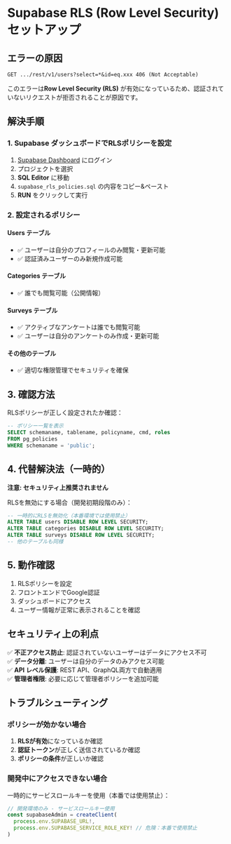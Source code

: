 # Supabase RLS (Row Level Security) セットアップ

## エラーの原因

```
GET .../rest/v1/users?select=*&id=eq.xxx 406 (Not Acceptable)
```

このエラーは**Row Level Security (RLS)** が有効になっているため、認証されていないリクエストが拒否されることが原因です。

## 解決手順

### 1. Supabase ダッシュボードでRLSポリシーを設定

1. [Supabase Dashboard](https://app.supabase.com/) にログイン
2. プロジェクトを選択
3. **SQL Editor** に移動
4. `supabase_rls_policies.sql` の内容をコピー&ペースト
5. **RUN** をクリックして実行

### 2. 設定されるポリシー

#### Users テーブル
- ✅ ユーザーは自分のプロフィールのみ閲覧・更新可能
- ✅ 認証済みユーザーのみ新規作成可能

#### Categories テーブル
- ✅ 誰でも閲覧可能（公開情報）

#### Surveys テーブル
- ✅ アクティブなアンケートは誰でも閲覧可能
- ✅ ユーザーは自分のアンケートのみ作成・更新可能

#### その他のテーブル
- ✅ 適切な権限管理でセキュリティを確保

## 3. 確認方法

RLSポリシーが正しく設定されたか確認：

```sql
-- ポリシー一覧を表示
SELECT schemaname, tablename, policyname, cmd, roles 
FROM pg_policies 
WHERE schemaname = 'public';
```

## 4. 代替解決法（一時的）

**注意: セキュリティ上推奨されません**

RLSを無効にする場合（開発初期段階のみ）：

```sql
-- 一時的にRLSを無効化（本番環境では使用禁止）
ALTER TABLE users DISABLE ROW LEVEL SECURITY;
ALTER TABLE categories DISABLE ROW LEVEL SECURITY;
ALTER TABLE surveys DISABLE ROW LEVEL SECURITY;
-- 他のテーブルも同様
```

## 5. 動作確認

1. RLSポリシーを設定
2. フロントエンドでGoogle認証
3. ダッシュボードにアクセス
4. ユーザー情報が正常に表示されることを確認

## セキュリティ上の利点

✅ **不正アクセス防止**: 認証されていないユーザーはデータにアクセス不可  
✅ **データ分離**: ユーザーは自分のデータのみアクセス可能  
✅ **API レベル保護**: REST API、GraphQL両方で自動適用  
✅ **管理者権限**: 必要に応じて管理者ポリシーを追加可能

## トラブルシューティング

### ポリシーが効かない場合
1. **RLSが有効**になっているか確認
2. **認証トークン**が正しく送信されているか確認
3. **ポリシーの条件**が正しいか確認

### 開発中にアクセスできない場合
一時的にサービスロールキーを使用（本番では使用禁止）：

```typescript
// 開発環境のみ - サービスロールキー使用
const supabaseAdmin = createClient(
  process.env.SUPABASE_URL!,
  process.env.SUPABASE_SERVICE_ROLE_KEY! // 危険：本番で使用禁止
)
```